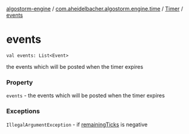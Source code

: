 [algostorm-engine](../../index.md) / [com.aheidelbacher.algostorm.engine.time](../index.md) / [Timer](index.md) / [events](.)

# events

`val events: List<Event>`

the events which will be posted when the timer expires

### Property

`events` - the events which will be posted when the timer expires

### Exceptions

`IllegalArgumentException` - if [remainingTicks](remaining-ticks.md) is negative
